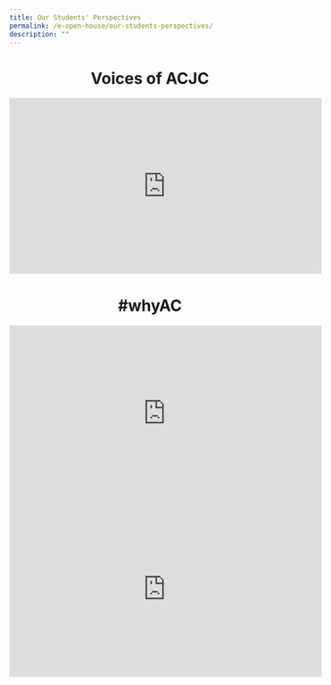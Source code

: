 ```yaml
---
title: Our Students' Perspectives
permalink: /e-open-house/our-students-perspectives/
description: ""
---
```

<h1><center>Voices of ACJC</center></h1>


<center><iframe allowfullscreen="" allow="accelerometer; autoplay; clipboard-write; encrypted-media; gyroscope; picture-in-picture; web-share" frameborder="0" title="YouTube video player" src="https://www.youtube.com/embed/7UuI4HzsspI" height="315" width="560"></iframe></center>

<h1><center>#whyAC</center></h1>

<center><iframe allowfullscreen="" allow="accelerometer; autoplay; clipboard-write; encrypted-media; gyroscope; picture-in-picture; web-share" frameborder="0" title="YouTube video player" src="https://www.youtube.com/embed/WE72QkLzOnA" height="315" width="560"></iframe></center>

<center><iframe allowfullscreen="" allow="accelerometer; autoplay; clipboard-write; encrypted-media; gyroscope; picture-in-picture; web-share" frameborder="0" title="YouTube video player" src="https://www.youtube.com/embed/r_bfrn9JDio" height="315" width="560"></iframe></center>
